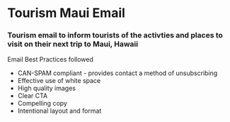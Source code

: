 # Tourism Maui Email 

<h3>Tourism email to inform tourists of the activties and places to visit on their next trip to Maui, Hawaii</h3>

<p>Email Best Practices followed</p>
<ul>
  <li>CAN-SPAM compliant - provides contact a method of unsubscribing</li>
  <li>Effective use of white space</li>
  <li>High quality images</li>
  <li>Clear CTA</li>
  <li>Compelling copy</li>
  <li>Intentional layout and format</li>
</ul>